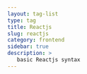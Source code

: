```yaml
---
layout: tag-list
type: tag
title: Reactjs
slug: reactjs
category: frontend
sidebar: true
description: >
   basic Reactjs syntax
---
```

